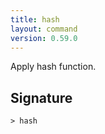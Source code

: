 ```yaml
---
title: hash
layout: command
version: 0.59.0
---
```


Apply hash function.

## Signature

```> hash ```

